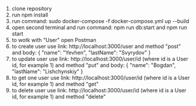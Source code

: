 1. clone repository
2. run npm install
3. run command: sudo docker-compose -f docker-compose.yml up --build
4. open second terminal and run command: npm run db:start and npm run start
5. to wotk with "User" open Postman
6. to create user use link: http://localhost:3000/user and method "post" and body: 
{
    "name": "Yevhen",
    "lastName": "Svyrydov"
}
6. to update user use link: http://localhost:3000/user/id (where id is a User id, for example 1) and method "put" and body: 
{
    "name": "Bogdan",
    "lastName": "Lishchynskiy"
}
7. to get one user use link: http://localhost:3000/user/id (where id is a User id, for example 1) and method "get"
8. to delete user use link: http://localhost:3000/user/id (where id is a User id, for example 1) and method "delete"
